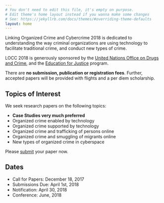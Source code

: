 ```yaml
---
# You don't need to edit this file, it's empty on purpose.
# Edit theme's home layout instead if you wanna make some changes
# See: https://jekyllrb.com/docs/themes/#overriding-theme-defaults
layout: home
---
```

Linking Organized Crime and Cybercrime 2018 is dedicated to understanding the way
criminal organizations are using technology to facilitate traditional crime, and
conduct new types of crime.

LOCC 2018 is generously sponsored by the [United Nations Office on Drugs and Crime](https://unodc.org),
and the [Education for Justice](http://www.unodc.org/dohadeclaration/en/topics/education-for-justice.html) program.

There are **no submission, publication or registration fees**. Further, accepted papers
will be provided with flights and a per diem scholarship.

## Topics of Interest
We seek research papers on the following topics:
* **Case Studies very much preferred**
* Organized crime enabled by technology
* Organized crime supported by technology
* Organized crime and trafficking of persons online
* Organized crime and smuggling of migrants online
* New types of organized crime in cyberspace

Please [submit](https://locc.dfir.science/pSubmit/) your paper now.

## Dates
* Call for Papers: December 18, 2017
* Submissions Due: April 1st, 2018
* Notification: April 30, 2018
* Conference: June, 2018
